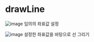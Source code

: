 # drawLine

![image](https://user-images.githubusercontent.com/88870445/172406256-4dfd9efc-201a-4a2c-93aa-f739782f4ba7.png)
임의의 좌표값 설정


![image](https://user-images.githubusercontent.com/88870445/172406410-4a154ac8-b548-4218-a512-b4d1760b14a0.png)
설정한 좌표값을 바탕으로 선 그리기

